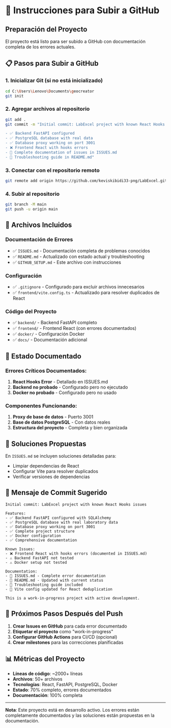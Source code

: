 # 🚀 Instrucciones para Subir a GitHub

## Preparación del Proyecto

El proyecto está listo para ser subido a GitHub con documentación completa de los errores actuales.

## 📋 Pasos para Subir a GitHub

### 1. Inicializar Git (si no está inicializado)

```bash
cd C:\Users\Lenovo\Documents\geocreator
git init
```

### 2. Agregar archivos al repositorio

```bash
git add .
git commit -m "Initial commit: LabExcel project with known React Hooks issues

- ✅ Backend FastAPI configured
- ✅ PostgreSQL database with real data
- ✅ Database proxy working on port 3001
- ❌ Frontend React with hooks errors
- 📝 Complete documentation of issues in ISSUES.md
- 🔧 Troubleshooting guide in README.md"
```

### 3. Conectar con el repositorio remoto

```bash
git remote add origin https://github.com/keviskibidi33-png/LabExcel.git
```

### 4. Subir al repositorio

```bash
git branch -M main
git push -u origin main
```

## 📁 Archivos Incluidos

### Documentación de Errores
- ✅ `ISSUES.md` - Documentación completa de problemas conocidos
- ✅ `README.md` - Actualizado con estado actual y troubleshooting
- ✅ `GITHUB_SETUP.md` - Este archivo con instrucciones

### Configuración
- ✅ `.gitignore` - Configurado para excluir archivos innecesarios
- ✅ `frontend/vite.config.ts` - Actualizado para resolver duplicados de React

### Código del Proyecto
- ✅ `backend/` - Backend FastAPI completo
- ✅ `frontend/` - Frontend React (con errores documentados)
- ✅ `docker/` - Configuración Docker
- ✅ `docs/` - Documentación adicional

## 🚨 Estado Documentado

### Errores Críticos Documentados:
1. **React Hooks Error** - Detallado en ISSUES.md
2. **Backend no probado** - Configurado pero no ejecutado
3. **Docker no probado** - Configurado pero no usado

### Componentes Funcionando:
1. **Proxy de base de datos** - Puerto 3001
2. **Base de datos PostgreSQL** - Con datos reales
3. **Estructura del proyecto** - Completa y bien organizada

## 🔧 Soluciones Propuestas

En `ISSUES.md` se incluyen soluciones detalladas para:
- Limpiar dependencias de React
- Configurar Vite para resolver duplicados
- Verificar versiones de dependencias

## 📝 Mensaje de Commit Sugerido

```
Initial commit: LabExcel project with known React Hooks issues

Features:
- ✅ Backend FastAPI configured with SQLAlchemy
- ✅ PostgreSQL database with real laboratory data
- ✅ Database proxy working on port 3001
- ✅ Complete project structure
- ✅ Docker configuration
- ✅ Comprehensive documentation

Known Issues:
- ❌ Frontend React with hooks errors (documented in ISSUES.md)
- ⚠️ Backend FastAPI not tested
- ⚠️ Docker setup not tested

Documentation:
- 📝 ISSUES.md - Complete error documentation
- 📝 README.md - Updated with current status
- 📝 Troubleshooting guide included
- 🔧 Vite config updated for React deduplication

This is a work-in-progress project with active development.
```

## 🎯 Próximos Pasos Después del Push

1. **Crear Issues en GitHub** para cada error documentado
2. **Etiquetar el proyecto** como "work-in-progress"
3. **Configurar GitHub Actions** para CI/CD (opcional)
4. **Crear milestones** para las correcciones planificadas

## 📊 Métricas del Proyecto

- **Líneas de código**: ~2000+ líneas
- **Archivos**: 50+ archivos
- **Tecnologías**: React, FastAPI, PostgreSQL, Docker
- **Estado**: 70% completo, errores documentados
- **Documentación**: 100% completa

---

**Nota**: Este proyecto está en desarrollo activo. Los errores están completamente documentados y las soluciones están propuestas en la documentación.

